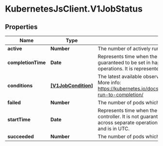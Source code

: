 # KubernetesJsClient.V1JobStatus

## Properties
Name | Type | Description | Notes
------------ | ------------- | ------------- | -------------
**active** | **Number** | The number of actively running pods. | [optional] 
**completionTime** | **Date** | Represents time when the job was completed. It is not guaranteed to be set in happens-before order across separate operations. It is represented in RFC3339 form and is in UTC. | [optional] 
**conditions** | [**[V1JobCondition]**](V1JobCondition.md) | The latest available observations of an object&#39;s current state. More info: https://kubernetes.io/docs/concepts/workloads/controllers/jobs-run-to-completion/ | [optional] 
**failed** | **Number** | The number of pods which reached phase Failed. | [optional] 
**startTime** | **Date** | Represents time when the job was acknowledged by the job controller. It is not guaranteed to be set in happens-before order across separate operations. It is represented in RFC3339 form and is in UTC. | [optional] 
**succeeded** | **Number** | The number of pods which reached phase Succeeded. | [optional] 



